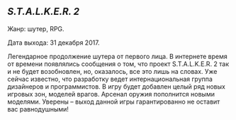 ## ***S.T.A.L.K.E.R. 2***
 Жанр: шутер, RPG.

Дата выхода: 31 декабря 2017.

Легендарное продолжение шутера от первого лица. В интернете время от времени появлялись сообщения о том, что проект S.T.A.L.K.E.R. 2 так и не будет возобновлен, но, оказалось, все это лишь на словах. Уже сейчас известно, что разработку ведет интернациональная группа дизайнеров и программистов. В игру будет добавлен целый ряд новых игровых зон, моделей врагов. Арсенал оружия пополнится новыми моделями. Уверены – выход данной игры гарантированно не оставит вас равнодушными!
